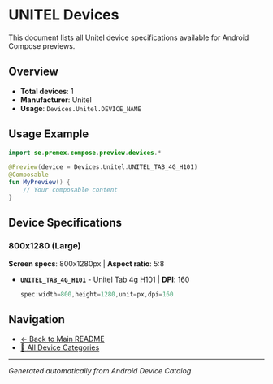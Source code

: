 # UNITEL Devices

This document lists all Unitel device specifications available for Android Compose previews.

## Overview

- **Total devices**: 1
- **Manufacturer**: Unitel
- **Usage**: `Devices.Unitel.DEVICE_NAME`

## Usage Example

```kotlin
import se.premex.compose.preview.devices.*

@Preview(device = Devices.Unitel.UNITEL_TAB_4G_H101)
@Composable
fun MyPreview() {
    // Your composable content
}
```

## Device Specifications

### 800x1280 (Large)

**Screen specs**: 800x1280px | **Aspect ratio**: 5:8

- **`UNITEL_TAB_4G_H101`** - Unitel Tab 4g H101 | **DPI**: 160
  ```kotlin
  spec:width=800,height=1280,unit=px,dpi=160
  ```

## Navigation

- [← Back to Main README](../../README.md)
- [📱 All Device Categories](../README.md)

---
*Generated automatically from Android Device Catalog*
